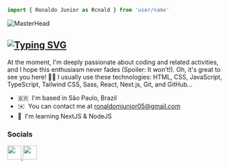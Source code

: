 ```js 
import { Ronaldo Junior as Rcnald } from 'user/name'
```

![MasterHead](https://cdnb.artstation.com/p/assets/images/images/029/320/295/original/bogdan-mb0sco-coffeeanim.gif?1601147277)

[![Typing SVG](https://readme-typing-svg.herokuapp.com?font=Fira+Code&pause=1000&color=F7F7F7&random=false&width=435&lines=%F0%9F%92%9C+Hi%2C+I'm+%7BRcnald%7D!;I'm+a+NextJS+Developer+%F0%9F%94%A5;%F0%9F%8F%96%EF%B8%8F+feel+free+to+explorer+my+profile)](https://git.io/typing-svg)
----------------------


At the moment, I'm deeply passionate about coding and related activities, and I hope this enthusiasm never fades (Spoiler: It won't!). Oh, it's great to see you here! 👋😁 I usually use these technologies: HTML, CSS, JavaScript, TypeScript, Tailwind CSS, Sass, React, Next.js, Git, and GitHub...

* 🇧🇷  I'm based in São Paulo, Brazil
* ✉️  You can contact me at [ronaldomjunior05@gmail.com](mailto:ronaldomjunior05@gmail.com)
* 🧠  I'm learning NextJS & NodeJS

### Socials

<p align="left"> <a href="https://www.github.com/rcnald" target="_blank" rel="noreferrer"> <picture> <source media="(prefers-color-scheme: dark)" srcset="https://raw.githubusercontent.com/danielcranney/readme-generator/main/public/icons/socials/github-dark.svg" /> <source media="(prefers-color-scheme: light)" srcset="https://raw.githubusercontent.com/danielcranney/readme-generator/main/public/icons/socials/github.svg" /> <img src="https://raw.githubusercontent.com/danielcranney/readme-generator/main/public/icons/socials/github.svg" width="32" height="32" /> </picture> </a> <a href="https://www.linkedin.com/in/rcnald" target="_blank" rel="noreferrer"> <picture> <source media="(prefers-color-scheme: dark)" srcset="https://raw.githubusercontent.com/danielcranney/readme-generator/main/public/icons/socials/linkedin-dark.svg" /> <source media="(prefers-color-scheme: light)" srcset="https://raw.githubusercontent.com/danielcranney/readme-generator/main/public/icons/socials/linkedin.svg" /> <img src="https://raw.githubusercontent.com/danielcranney/readme-generator/main/public/icons/socials/linkedin.svg" width="32" height="32" /> </picture> </a></p>
